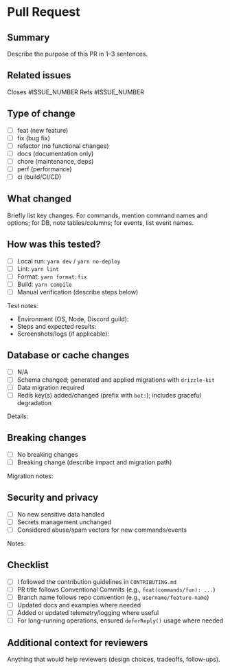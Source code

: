 # Pull Request

<!-- Thank you for your contribution! Please read CONTRIBUTING.md before submitting. -->

## Summary

Describe the purpose of this PR in 1–3 sentences.

## Related issues

Closes #ISSUE_NUMBER
Refs #ISSUE_NUMBER

## Type of change

- [ ] feat (new feature)
- [ ] fix (bug fix)
- [ ] refactor (no functional changes)
- [ ] docs (documentation only)
- [ ] chore (maintenance, deps)
- [ ] perf (performance)
- [ ] ci (build/CI/CD)

## What changed

Briefly list key changes. For commands, mention command names and options; for DB, note tables/columns; for events, list event names.

## How was this tested?

- [ ] Local run: `yarn dev` / `yarn no-deploy`
- [ ] Lint: `yarn lint`
- [ ] Format: `yarn format:fix`
- [ ] Build: `yarn compile`
- [ ] Manual verification (describe steps below)

Test notes:

- Environment (OS, Node, Discord guild):
- Steps and expected results:
- Screenshots/logs (if applicable):

## Database or cache changes

- [ ] N/A
- [ ] Schema changed; generated and applied migrations with `drizzle-kit`
- [ ] Data migration required
- [ ] Redis key(s) added/changed (prefix with `bot:`); includes graceful degradation

Details:

## Breaking changes

- [ ] No breaking changes
- [ ] Breaking change (describe impact and migration path)

Migration notes:

## Security and privacy

- [ ] No new sensitive data handled
- [ ] Secrets management unchanged
- [ ] Considered abuse/spam vectors for new commands/events

Notes:

## Checklist

- [ ] I followed the contribution guidelines in `CONTRIBUTING.md`
- [ ] PR title follows Conventional Commits (e.g., `feat(commands/fun): ...`)
- [ ] Branch name follows repo convention (e.g., `username/feature-name`)
- [ ] Updated docs and examples where needed
- [ ] Added or updated telemetry/logging where useful
- [ ] For long-running operations, ensured `deferReply()` usage where needed

## Additional context for reviewers

Anything that would help reviewers (design choices, tradeoffs, follow-ups).

<!-- Multiple templates are available in .github/PULL_REQUEST_TEMPLATE/. To prefill with one, use the `template` query parameter when creating a PR. -->
